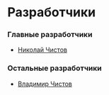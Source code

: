 # Разработчики

### Главные разработчики
 + [Николай Чистов](https://gitflic.ru/user/nchistov)
### Остальные разработчики
 + [Владимир Чистов](https://gitflic.ru/user/wchistow)
